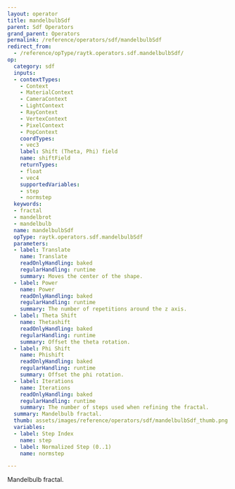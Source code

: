 ```yaml
---
layout: operator
title: mandelbulbSdf
parent: Sdf Operators
grand_parent: Operators
permalink: /reference/operators/sdf/mandelbulbSdf
redirect_from:
  - /reference/opType/raytk.operators.sdf.mandelbulbSdf/
op:
  category: sdf
  inputs:
  - contextTypes:
    - Context
    - MaterialContext
    - CameraContext
    - LightContext
    - RayContext
    - VertexContext
    - PixelContext
    - PopContext
    coordTypes:
    - vec3
    label: Shift (Theta, Phi) field
    name: shiftField
    returnTypes:
    - float
    - vec4
    supportedVariables:
    - step
    - normstep
  keywords:
  - fractal
  - mandelbrot
  - mandelbulb
  name: mandelbulbSdf
  opType: raytk.operators.sdf.mandelbulbSdf
  parameters:
  - label: Translate
    name: Translate
    readOnlyHandling: baked
    regularHandling: runtime
    summary: Moves the center of the shape.
  - label: Power
    name: Power
    readOnlyHandling: baked
    regularHandling: runtime
    summary: The number of repetitions around the z axis.
  - label: Theta Shift
    name: Thetashift
    readOnlyHandling: baked
    regularHandling: runtime
    summary: Offset the theta rotation.
  - label: Phi Shift
    name: Phishift
    readOnlyHandling: baked
    regularHandling: runtime
    summary: Offset the phi rotation.
  - label: Iterations
    name: Iterations
    readOnlyHandling: baked
    regularHandling: runtime
    summary: The number of steps used when refining the fractal.
  summary: Mandelbulb fractal.
  thumb: assets/images/reference/operators/sdf/mandelbulbSdf_thumb.png
  variables:
  - label: Step Index
    name: step
  - label: Normalized Step (0..1)
    name: normstep

---
```



Mandelbulb fractal.